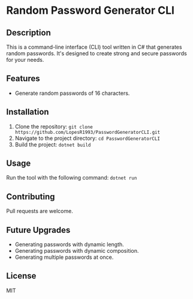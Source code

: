 # Random Password Generator CLI

## Description
This is a command-line interface (CLI) tool written in C# that generates random passwords. It's designed to create strong and secure passwords for your needs.

## Features
- Generate random passwords of 16 characters.

## Installation
1. Clone the repository: `git clone https://github.com/LopesR1993/PasswordGeneratorCLI.git`
2. Navigate to the project directory: `cd PasswordGeneratorCLI`
3. Build the project: `dotnet build`

## Usage
Run the tool with the following command: `dotnet run`

## Contributing
Pull requests are welcome.

## Future Upgrades
- Generating passwords with dynamic length.
- Generating passwords with dynamic composition.
- Generating multiple passwords at once.

## License
MIT
